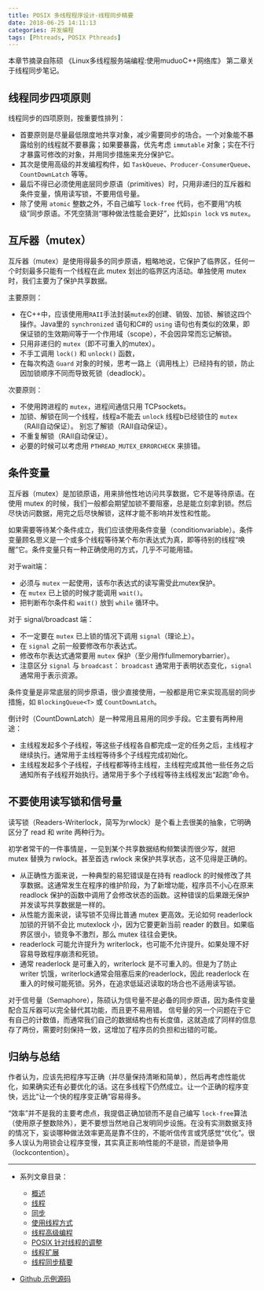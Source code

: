 ```yaml
---
title: POSIX 多线程程序设计-线程同步精要
date: 2018-06-25 14:11:13
categories: 并发编程
tags: [Phtreads, POSIX Pthreads]
---
```


本章节摘录自陈硕 《Linux多线程服务端编程:使用muduoC++网络库》 第二章关于线程同步笔记。

## 线程同步四项原则

线程同步的四项原则，按重要性排列：

- 首要原则是尽量最低限度地共享对象，减少需要同步的场合。一个对象能不暴露给别的线程就不要暴露；如果要暴露，优先考虑 `immutable` 对象；实在不行才暴露可修改的对象，并用同步措施来充分保护它。
- 其次是使用高级的并发编程构件，如 `TaskQueue`、`Producer-ConsumerQueue`、`CountDownLatch` 等等。
- 最后不得已必须使用底层同步原语（primitives）时，只用非递归的互斥器和条件变量，慎用读写锁，不要用信号量。
- 除了使用 `atomic` 整数之外，不自己编写 `lock-free` 代码，也不要用“内核级”同步原语。不凭空猜测“哪种做法性能会更好”，比如`spin lock` vs `mutex`。

<!--more-->

## 互斥器（mutex）

互斥器（mutex）是使用得最多的同步原语，粗略地说，它保护了临界区，任何一个时刻最多只能有一个线程在此 mutex 划出的临界区内活动。单独使用 mutex 时，我们主要为了保护共享数据。

主要原则：

- 在C++中，应该使用用`RAII`手法封装`mutex`的创建、销毁、加锁、解锁这四个操作。Java里的 `synchronized` 语句和C#的 `using` 语句也有类似的效果，即保证锁的生效期间等于一个作用域（scope），不会因异常而忘记解锁。
- 只用非递归的 `mutex`（即不可重入的mutex）。
- 不手工调用 `lock()` 和 `unlock()` 函数，
- 在每次构造 `Guard` 对象的时候，思考一路上（调用栈上）已经持有的锁，防止因加锁顺序不同而导致死锁（deadlock）。

次要原则：

- 不使用跨进程的 `mutex`，进程间通信只用 TCPsockets。
- 加锁、解锁在同一个线程，线程a不能去 `unlock` 线程b已经锁住的 `mutex`（RAII自动保证）。 别忘了解锁（RAII自动保证）。
- 不重复解锁（RAII自动保证）。
- 必要的时候可以考虑用 `PTHREAD_MUTEX_ERRORCHECK` 来排错。

## 条件变量

互斥器（mutex）是加锁原语，用来排他性地访问共享数据，它不是等待原语。在使用 mutex 的时候，我们一般都会期望加锁不要阻塞，总是能立刻拿到锁。然后尽快访问数据，用完之后尽快解锁，这样才能不影响并发性和性能。

如果需要等待某个条件成立，我们应该使用条件变量（conditionvariable）。条件变量顾名思义是一个或多个线程等待某个布尔表达式为真，即等待别的线程“唤醒”它。条件变量只有一种正确使用的方式，几乎不可能用错。

对于wait端：

- 必须与 `mutex` 一起使用，该布尔表达式的读写需受此mutex保护。
- 在 `mutex` 已上锁的时候才能调用 `wait()`。
- 把判断布尔条件和 `wait()` 放到 `while` 循环中。

对于 signal/broadcast 端：

- 不一定要在 `mutex` 已上锁的情况下调用 `signal`（理论上）。
- 在 `signal` 之前一般要修改布尔表达式。
- 修改布尔表达式通常要用 `mutex` 保护（至少用作fullmemorybarrier）。
- 注意区分 `signal` 与 `broadcast`： `broadcast` 通常用于表明状态变化，`signal` 通常用于表示资源。

条件变量是非常底层的同步原语，很少直接使用，一般都是用它来实现高层的同步措施，如 `BlockingQueue<T>` 或 `CountDownLatch`。

倒计时（CountDownLatch）是一种常用且易用的同步手段。它主要有两种用途：

- 主线程发起多个子线程，等这些子线程各自都完成一定的任务之后，主线程才继续执行。通常用于主线程等待多个子线程完成初始化。
- 主线程发起多个子线程，子线程都等待主线程，主线程完成其他一些任务之后通知所有子线程开始执行。通常用于多个子线程等待主线程发出“起跑”命令。

## 不要使用读写锁和信号量

读写锁（Readers-Writerlock，简写为rwlock）是个看上去很美的抽象，它明确区分了 read 和 write 两种行为。

初学者常干的一件事情是，一见到某个共享数据结构频繁读而很少写，就把 mutex 替换为 rwlock。甚至首选 rwlock 来保护共享状态，这不见得是正确的。

- 从正确性方面来说，一种典型的易犯错误是在持有 readlock 的时候修改了共享数据。这通常发生在程序的维护阶段，为了新增功能，程序员不小心在原来 readlock 保护的函数中调用了会修改状态的函数。这种错误的后果跟无保护并发读写共享数据是一样的。
- 从性能方面来说，读写锁不见得比普通 mutex 更高效。无论如何 readerlock 加锁的开销不会比 mutexlock 小，因为它要更新当前 reader 的数目。如果临界区很小，锁竞争不激烈，那么 mutex 往往会更快。
- readerlock 可能允许提升为 writerlock，也可能不允许提升。如果处理不好容易导致程序崩溃和死锁。
- 通常 readerlock 是可重入的，writerlock 是不可重入的。但是为了防止 writer 饥饿，writerlock通常会阻塞后来的readerlock，因此 readerlock 在重入的时候可能死锁。另外，在追求低延迟读取的场合也不适用读写锁。

对于信号量（Semaphore），陈硕认为信号量不是必备的同步原语，因为条件变量配合互斥器可以完全替代其功能，而且更不易用错。
信号量的另一个问题在于它有自己的计数值，而通常我们自己的数据结构也有长度值，这就造成了同样的信息存了两份，需要时刻保持一致，这增加了程序员的负担和出错的可能。

## 归纳与总结

作者认为，应该先把程序写正确（并尽量保持清晰和简单），然后再考虑性能优化，如果确实还有必要优化的话。这在多线程下仍然成立。让一个正确的程序变快，远比“让一个快的程序变正确”容易得多。

“效率”并不是我的主要考虑点，我提倡正确加锁而不是自己编写 `lock-free`算法（使用原子整数除外），更不要想当然地自己发明同步设施。在没有实测数据支持的情况下，妄谈哪种做法效率更高是靠不住的，不能听信传言或凭感觉“优化”。很多人误认为用锁会让程序变慢，其实真正影响性能的不是锁，而是锁争用（lockcontention）。

---

* 系列文章目录：
  * [概述](/2018/06/01/programming_with_posix_pthreads_01/)
  * [线程](/2018/06/05/programming_with_posix_pthreads_02/)
  * [同步](/2018/06/07/programming_with_posix_pthreads_03/)
  * [使用线程方式](/2018/06/09/programming_with_posix_pthreads_04/)
  * [线程高级编程](/2018/06/12/programming_with_posix_pthreads_05/)
  * [POSIX 针对线程的调整](/2018/06/17/programming_with_posix_pthreads_06/)
  * [线程扩展](/2018/06/20/programming_with_posix_pthreads_07/)
  * [线程同步精要](/2018/06/25/programming_with_posix_pthreads_08/)


* [Github 示例源码](https://github.com/Veinin/programming-with-POSIX-threads-tutorials)